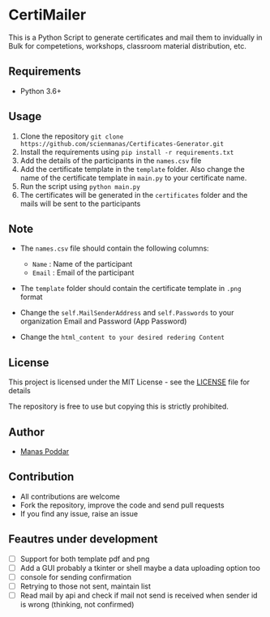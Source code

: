 # CertiMailer

This is a Python Script to generate certificates and mail them to invidually in Bulk for competetions, workshops, classroom material distribution, etc.

## Requirements

- Python 3.6+

## Usage

1. Clone the repository
   `git clone https://github.com/scienmanas/Certificates-Generator.git`
2. Install the requirements using `pip install -r requirements.txt`
3. Add the details of the participants in the `names.csv` file
4. Add the certificate template in the `template` folder. Also change the name of the certificate template in `main.py` to your certificate name.
5. Run the script using `python main.py`
6. The certificates will be generated in the `certificates` folder and the mails will be sent to the participants

## Note

- The `names.csv` file should contain the following columns:

  - `Name` : Name of the participant
  - `Email` : Email of the participant

- The `template` folder should contain the certificate template in `.png` format
- Change the `self.MailSenderAddress` and `self.Passwords` to your organization Email and Password (App Password)
- Change the `html_content to your desired redering Content`

## License

This project is licensed under the MIT License - see the [LICENSE](LICENSE) file for details

The repository is free to use but copying this is strictly prohibited.

## Author

- [Manas Poddar](https://www.instagram.com/scienmanas/)

## Contribution

- All contributions are welcome
- Fork the repository, improve the code and send pull requests
- If you find any issue, raise an issue

## Feautres under development

- [ ] Support for both template pdf and png
- [ ] Add a GUI probably a tkinter or shell maybe a data uploading option too
- [ ] console for sending confirmation
- [ ] Retrying to those not sent, maintain list
- [ ] Read mail by api and check if mail not send is received when sender id is wrong (thinking, not confirmed)
